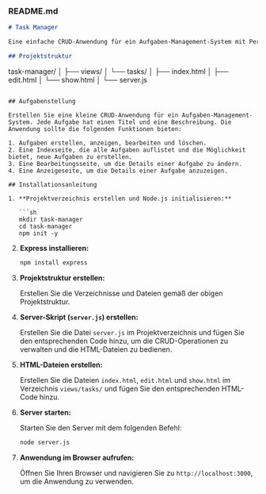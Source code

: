 ### README.md

```markdown
# Task Manager

Eine einfache CRUD-Anwendung für ein Aufgaben-Management-System mit Permalinks und einer Benutzeroberfläche, die mit Tailwind CSS gestaltet ist.

## Projektstruktur

```
task-manager/
│
├── views/
│   └── tasks/
│       ├── index.html
│       ├── edit.html
│       └── show.html
│
└── server.js
```

## Aufgabenstellung

Erstellen Sie eine kleine CRUD-Anwendung für ein Aufgaben-Management-System. Jede Aufgabe hat einen Titel und eine Beschreibung. Die Anwendung sollte die folgenden Funktionen bieten:

1. Aufgaben erstellen, anzeigen, bearbeiten und löschen.
2. Eine Indexseite, die alle Aufgaben auflistet und die Möglichkeit bietet, neue Aufgaben zu erstellen.
3. Eine Bearbeitungsseite, um die Details einer Aufgabe zu ändern.
4. Eine Anzeigeseite, um die Details einer Aufgabe anzuzeigen.

## Installationsanleitung

1. **Projektverzeichnis erstellen und Node.js initialisieren:**

   ```sh
   mkdir task-manager
   cd task-manager
   npm init -y
   ```

2. **Express installieren:**

   ```sh
   npm install express
   ```

3. **Projektstruktur erstellen:**

   Erstellen Sie die Verzeichnisse und Dateien gemäß der obigen Projektstruktur.

4. **Server-Skript (`server.js`) erstellen:**

   Erstellen Sie die Datei `server.js` im Projektverzeichnis und fügen Sie den entsprechenden Code hinzu, um die CRUD-Operationen zu verwalten und die HTML-Dateien zu bedienen.

5. **HTML-Dateien erstellen:**

   Erstellen Sie die Dateien `index.html`, `edit.html` und `show.html` im Verzeichnis `views/tasks/` und fügen Sie den entsprechenden HTML-Code hinzu.

6. **Server starten:**

   Starten Sie den Server mit dem folgenden Befehl:

   ```sh
   node server.js
   ```

7. **Anwendung im Browser aufrufen:**

   Öffnen Sie Ihren Browser und navigieren Sie zu `http://localhost:3000`, um die Anwendung zu verwenden.
```
